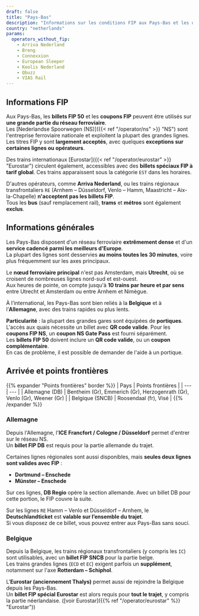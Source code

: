 ```yaml
---
draft: false
title: "Pays-Bas"
description: "Informations sur les conditions FIP aux Pays-Bas et les opérateurs qui proposent des réductions."
country: "netherlands"
params:
  operators_without_fip:
    - Arriva Nederland
    - Breng
    - Connexxion
    - European Sleeper
    - Keolis Nederland
    - Qbuzz
    - VIAS Rail
---
```


## Informations FIP

Aux Pays-Bas, les **billets FIP 50** et les **coupons FIP** peuvent être utilisés sur **une grande partie du réseau ferroviaire**. \
Les [Nederlandse Spoorwegen (NS)]({{< ref "/operator/ns" >}} "NS") sont l'entreprise ferroviaire nationale et exploitent la plupart des grandes lignes. \
Les titres FIP y sont **largement acceptés**, avec quelques **exceptions sur certaines lignes ou opérateurs**.

Des trains internationaux [Eurostar]({{< ref "/operator/eurostar" >}} "Eurostar") circulent également, accessibles avec des **billets spéciaux FIP à tarif global**. Ces trains apparaissent sous la catégorie `EST` dans les horaires.

D'autres opérateurs, comme **Arriva Nederland**, ou les trains régionaux transfrontaliers `RE` (Arnhem – Düsseldorf, Venlo – Hamm, Maastricht – Aix-la-Chapelle) **n'acceptent pas les billets FIP**. \
Tous les **bus** (sauf remplacement rail), **trams** et **métros** sont également **exclus**.

## Informations générales

Les Pays-Bas disposent d'un réseau ferroviaire **extrêmement dense** et d'un **service cadencé parmi les meilleurs d'Europe**. \
La plupart des lignes sont desservies **au moins toutes les 30 minutes**, voire plus fréquemment sur les axes principaux.

Le **nœud ferroviaire principal** n'est pas Amsterdam, mais **Utrecht**, où se croisent de nombreuses lignes nord-sud et est-ouest. \
Aux heures de pointe, on compte jusqu'à **10 trains par heure et par sens** entre Utrecht et Amsterdam ou entre Arnhem et Nimègue.

À l’international, les Pays-Bas sont bien reliés à la **Belgique** et à l’**Allemagne**, avec des trains rapides ou plus lents.

**Particularité** : la plupart des grandes gares sont équipées de **portiques**. \
L'accès aux quais nécessite un billet avec **QR code valide**. Pour les **coupons FIP NS**, un **coupon NS Gate Pass** est fourni séparément. \
Les **billets FIP 50** doivent inclure un **QR code valide**, ou un **coupon complémentaire**. \
En cas de problème, il est possible de demander de l'aide à un portique.

## Arrivée et points frontières

{{% expander "Points frontières" border %}}
| Pays | Points frontières |
| --- | --- |
| Allemagne (DB) | Bentheim (Gr), Emmerich (Gr), Herzogenrath (Gr), Venlo (Gr), Weener (Gr) |
| Belgique (SNCB) | Roosendaal (fr), Visé |
{{% /expander %}}

### Allemagne

Depuis l'Allemagne, l'**ICE Francfort / Cologne / Düsseldorf** permet d'entrer sur le réseau NS. \
Un **billet FIP DB** est requis pour la partie allemande du trajet.

Certaines lignes régionales sont aussi disponibles, mais **seules deux lignes sont valides avec FIP** :
- **Dortmund – Enschede**
- **Münster – Enschede**

Sur ces lignes, **DB Regio** opère la section allemande. Avec un billet DB pour cette portion, le FIP couvre la suite.

Sur les lignes `RE` Hamm – Venlo et Düsseldorf – Arnhem, le **Deutschlandticket** est **valable sur l’ensemble du trajet**. \
Si vous disposez de ce billet, vous pouvez entrer aux Pays-Bas sans souci.

### Belgique

Depuis la Belgique, les trains régionaux transfrontaliers (y compris les `IC`) sont utilisables, avec un **billet FIP SNCB** pour la partie belge. \
Les trains grandes lignes (`ECD` et `EC`) exigent parfois un **supplément**, notamment sur l'axe **Rotterdam – Schiphol**.

L'**Eurostar (anciennement Thalys)** permet aussi de rejoindre la Belgique depuis les Pays-Bas. \
Un **billet FIP spécial Eurostar** est alors requis pour **tout le trajet**, y compris la partie néerlandaise. ([voir Eurostar]({{% ref "/operator/eurostar" %}} "Eurostar"))
